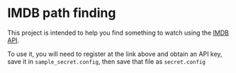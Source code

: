 # IMDB path finding

This project is intended to help you find something to watch using the [IMDB API](https://imdb-api.com/). 

To use it, you will need to register at the link above and obtain an API key,
save it in `sample_secret.config`, then save that file as `secret.config`
